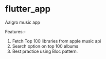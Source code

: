 # flutter_app

Aalgro music app

Features:-

1. Fetch Top 100 libraries from apple music api
2. Search option on top 100 albums
3. Best practice using Bloc pattern.
